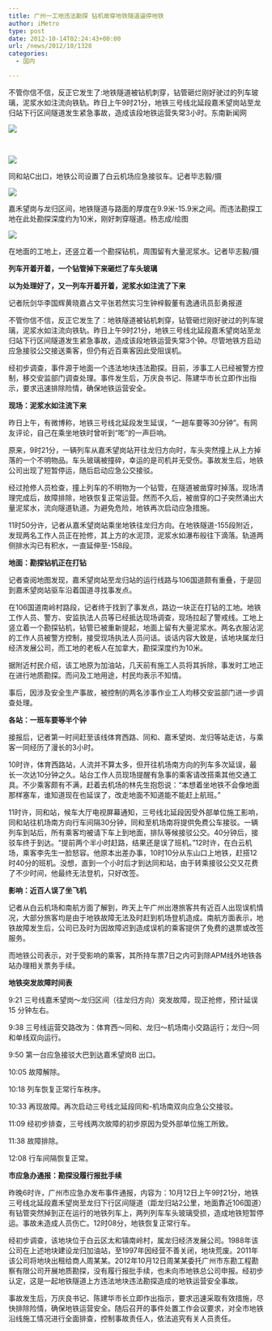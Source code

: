 ```yaml
---
title: 广州一工地违法勘探 钻机凿穿地铁隧道逼停地铁
author: iMetro
type: post
date: 2012-10-14T02:24:43+00:00
url: /news/2012/10/1328
categories:
  - 国内

---
```

不管你信不信，反正它发生了:地铁隧道被钻机刺穿，钻管砸烂刚好驶过的列车玻璃，泥浆水如注流向铁轨。昨日上午9时21分，地铁三号线北延段嘉禾望岗站至龙归站下行区间隧道发生紧急事故，造成该段地铁运营失常3小时。东南新闻网

![][1] 

&#160;

![][2] 

同和站C出口，地铁公司设置了白云机场应急接驳车。记者毕志毅/摄

![][1] 

嘉禾望岗与龙归区间，地铁隧道与路面的厚度在9.9米-15.9米之间。而违法勘探工地在此处勘探深度约为10米，刚好刺穿隧道。杨志成/绘图

![][3] 

在地面的工地上，还竖立着一个勘探钻机，周围留有大量泥浆水。记者毕志毅/摄

**列车开着开着，一个钻管掉下来砸烂了车头玻璃**

**以为处理好了，又一列车开着开着，泥浆水如注流了下来**

记者阮剑华李国辉黄晓嘉占文平张若然实习生钟梓毅董有逸通讯员彭勇报道

不管你信不信，反正它发生了：地铁隧道被钻机刺穿，钻管砸烂刚好驶过的列车玻璃，泥浆水如注流向铁轨。昨日上午9时21分，地铁三号线北延段嘉禾望岗站至龙归站下行区间隧道发生紧急事故，造成该段地铁运营失常3个钟。尽管地铁方启动应急接驳公交接送乘客，但仍有近百乘客因此受阻误机。

经初步调查，事件源于地面一个违法地块违法勘探。目前，涉事工人已经被警方控制，移交安监部门调查处理。事件发生后，万庆良书记、陈建华市长立即作出指示，要求迅速排除险情，确保地铁运营安全。

**现场：泥浆水如注流下来**

昨日上午，有微博称，地铁三号线北延段发生延误，“一趟车要等30分钟”。有网友评论，自己在乘坐地铁时曾听到“嘭”的一声巨响。

原来，9时21分，一辆列车从嘉禾望岗站开往龙归方向时，车头突然撞上从上方掉落的一个不明物品。车头玻璃被撞碎，幸运的是司机并无受伤。事故发生后，地铁公司出现了短暂停运，随后启动应急公交接驳。

经过抢修人员检查，撞上列车的不明物为一个钻管，在隧道被凿穿时掉落。现场清理完成后，故障排除，地铁恢复正常运营。然而不久后，被凿穿的口子突然涌出大量泥浆水，流向隧道轨道。为避免危险，地铁再次启动应急措施。

11时50分许，记者从嘉禾望岗站乘坐地铁往龙归方向。在地铁隧道-155段附近，发现两名工作人员正在抢修，其上方的水泥顶，泥浆水如瀑布般往下滴落。轨道两侧排水沟已有积水，一直延伸至-158段。

**地面：勘探钻机正在打钻**

记者查阅地图发现，嘉禾望岗站至龙归站的运行线路与106国道颇有重叠，于是回到嘉禾望岗站驱车沿着国道寻找事发点。

在106国道南岭村路段，记者终于找到了事发点，路边一块正在打钻的工地。地铁工作人员、警方、安监执法人员等已经抵达现场调查，现场拉起了警戒线。工地上竖立着一个勘探钻机，钻管已被重新提起，地面上留有大量泥浆水。两名衣服沾泥的工作人员被警方控制，接受现场执法人员问话。谈话内容大致是，该地块属龙归经济发展公司，而工地的老板人在加拿大，勘探深度约为10米。

据附近村民介绍，该工地原为加油站，几天前有施工人员将其拆除，事发时工地正在进行地质勘探。而问及工地用途，村民均表示不知情。

事后，因涉及安全生产事故，被控制的两名涉事作业工人均移交安监部门进一步调查处理。

**各站：一班车要等半个钟**

接报后，记者第一时间赶至该线体育西路、同和、嘉禾望岗、龙归等站走访，与乘客一同经历了漫长的3小时。

10时许，体育西路站，人流并不算太多，但开往机场南方向的列车多次延误，最长一次达10分钟之久。站台工作人员现场提醒有急事的乘客请改搭乘其他交通工具。不少乘客颇有不满，赶着去机场的林先生抱怨说：“本想着坐地铁不会像地面那样塞车，谁知道现在也延误了，改走地面不知道能不能赶上航班。”

11时许，同和站，候车大厅电视屏幕通知，三号线北延段因受外部单位施工影响，同和站往机场南方向行车间隔30分钟，同和至机场南将提供免费公车接驳。一辆列车到站后，所有乘客均被请下车上到地面，排队等候接驳公交。40分钟后，接驳车终于到达。“提前两个半小时赶路，结果还是误了班机。”12时许，在白云机场，乘客李先生一脸怒容。他原本出差办事，10时10分从东山口上地铁，赶搭12时40分的班机。没想，直到一个小时后才到达同和站，由于转乘接驳公交又花费了不少时间，他最终无法登机，只好改签。

**影响：近百人误了坐飞机**

记者从白云机场和南航方面了解到，昨天上午广州出港旅客共有近百人出现误机情况，大部分旅客均是由于地铁故障无法及时赶到机场登机造成。南航方面表示，地铁故障发生后，公司已及时为因故障迟到造成误机的乘客提供了免费的退票或改签服务。

而地铁公司表示，对于受影响的乘客，其所持车票7日之内可到除APM线外地铁各站办理相关票务手续。

**地铁突发故障时间表**

9:21 三号线嘉禾望岗～龙归区间（往龙归方向）突发故障，现正抢修，预计延误15 分钟左右。

9:38 三号线运营交路改为：体育西～同和、龙归～机场南小交路运行；龙归～同和单线双向运行。

9:50 第一台应急接驳大巴到达嘉禾望岗B 出口。

10:05 故障解除。

10:18 列车恢复正常行车秩序。

10:33 再现故障。再次启动三号线北延段同和-机场南双向应急公交接驳。

11:09 经初步排查，三号线两次故障的初步原因为受外部单位施工所致。

11:38 故障排除。

12:08 行车间隔恢复正常。

**市应急办通报：勘探没履行报批手续**

昨晚6时许，广州市应急办发布事件通报，内容为：10月12日上午9时21分，地铁三号线北延段嘉禾望岗至龙归下行区间隧道（距龙归站2公里，地面靠近106国道）有钻管突然掉到正在运行的地铁列车上，两列列车车头玻璃受损，造成地铁短暂停运。事故未造成人员伤亡。12时08分，地铁恢复正常行车。

经初步调查，该地块位于白云区太和镇南岭村，属龙归经济发展公司。1988年该公司在上述地块建设龙归加油站，至1997年因经营不善关闭，地块荒废。2011年该公司将地块出租给商人周某某。2012年10月12日周某某委托广州市东勘工程勘察有限公司开展地质勘探，没有履行报批手续，也未向市地铁总公司申报。经初步认定，这是一起地铁隧道上方违法地块违法勘探造成的地铁运营安全事故。

事故发生后，万庆良书记、陈建华市长立即作出指示，要求迅速采取有效措施，尽快排除险情，确保地铁运营安全。随后召开的事件处置工作会议要求，对全市地铁沿线施工情况进行全面排查，控制事故责任人，依法追究有关人员责任。

 [1]: http://y0.ifengimg.com/40333b3a7f81c60f/2012/1014/ori_5079f75483818.jpeg
 [2]: http://y0.ifengimg.com/40333b3a7f81c60f/2012/1014/ori_5079f754401c3.jpeg
 [3]: http://y0.ifengimg.com/40333b3a7f81c60f/2012/1014/ori_5079f754ceae9.jpeg